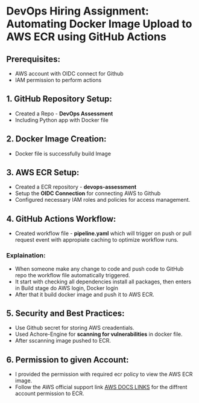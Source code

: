 # DevOps Hiring Assignment: Automating Docker Image Upload to AWS ECR using GitHub Actions

## Prerequisites:
* AWS account with OIDC connect for Github
* IAM permission to perform actions

## 1. GitHub Repository Setup:

* Created a Repo - **DevOps Assessment**</n>
* Including Python app with Docker file

## 2. Docker Image Creation:

* Docker file is successfully build Image

## 3. AWS ECR Setup:

* Created a ECR repository - **devops-assessment**</n>
* Setup the **OIDC Connection** for connecting AWS to Github</n>
* Configured necessary IAM roles and policies for access management.

## 4. GitHub Actions Workflow:

* Created workflow file - **pipeline.yaml**</n> which will trigger on push or pull request event with appropiate caching to optimize workflow runs.
### Explaination:
* When someone make any change to code and push code to GitHub repo the workflow file automatically triggered.</n>
* It start with checking all dependencies install all packages, then enters in Build stage do AWS login, Docker login</n>
* After that it build docker image and push it to AWS ECR.
 
## 5. Security and Best Practices:
* Use Github secret for storing AWS creadentials.</n>
* Used Achore-Engine for **scanning for vulnerabilities** in docker file. </n>
* After sscanning image pushed to ECR.

## 6. Permission to given Account:
* I provided the permission with required ecr policy to view the AWS ECR image.
* Follow the AWS official support link [AWS DOCS LINKS](https://repost.aws/knowledge-center/secondary-account-access-ecr) for the diffrent account permission to ECR.
